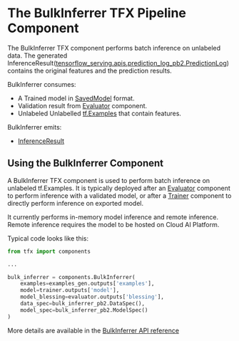 # The BulkInferrer TFX Pipeline Component

The BulkInferrer TFX component performs batch inference on unlabeled data. The
generated
InferenceResult([tensorflow_serving.apis.prediction_log_pb2.PredictionLog](https://github.com/tensorflow/serving/blob/master/tensorflow_serving/apis/prediction_log.proto))
contains the original features and the prediction results.

BulkInferrer consumes:

*   A Trained model in [SavedModel](/guide/saved_model.md) format.
*   Validation result from [Evaluator](evaluator.md) component.
*   Unlabeled Unlabelled [tf.Examples](https://www.tensorflow.org/tutorials/load_data/tfrecord.md) that contain features.

BulkInferrer emits:

*   [InferenceResult](https://github.com/tensorflow/tfx/blob/master/tfx/types/standard_artifacts.py)

## Using the BulkInferrer Component

A BulkInferrer TFX component is used to perform batch inference on unlabeled
tf.Examples. It is typically deployed after an [Evaluator](evaluator.md) component
to perform inference with a validated model, or after a [Trainer](trainer.md)
component to directly perform inference on exported model.

It currently performs in-memory model inference and remote inference.
Remote inference requires the model to be hosted on Cloud AI Platform.

Typical code looks like this:

```python
from tfx import components

...

bulk_inferrer = components.BulkInferrer(
    examples=examples_gen.outputs['examples'],
    model=trainer.outputs['model'],
    model_blessing=evaluator.outputs['blessing'],
    data_spec=bulk_inferrer_pb2.DataSpec(),
    model_spec=bulk_inferrer_pb2.ModelSpec()
)
```

More details are available in the
[BulkInferrer API reference](/tfx/api_docs/python/tfx/components/BulkInferrer)
